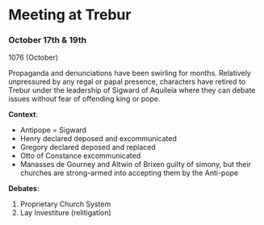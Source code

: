 # Meeting at Trebur

### October 17th & 19th

1076 (October)

Propaganda and denunciations have been swirling for months. Relatively unpressured by any regal or papal presence, characters have retired to Trebur under the leadership of Sigward of Aquileia where they can debate issues without fear of offending king or pope.

**Context**:&#x20;

* Antipope = Sigward
* Henry declared deposed and excommunicated
* Gregory declared deposed and replaced
* Otto of Constance excommunicated
* Manasses de Gourney and Altwin of Brixen guilty of simony, but their churches are strong-armed into accepting them by the Anti-pope

**Debates**:&#x20;

1. Proprietary Church System
2. Lay Investiture (relitigation)
